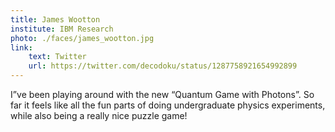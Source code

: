 ```yaml
---
title: James Wootton
institute: IBM Research
photo: ./faces/james_wootton.jpg
link:
    text: Twitter
    url: https://twitter.com/decodoku/status/1287758921654992899
---
```

I”ve been playing around with the new “Quantum Game with Photons”. So far it feels like all the fun parts of doing undergraduate physics experiments, while also being a really nice puzzle game!
